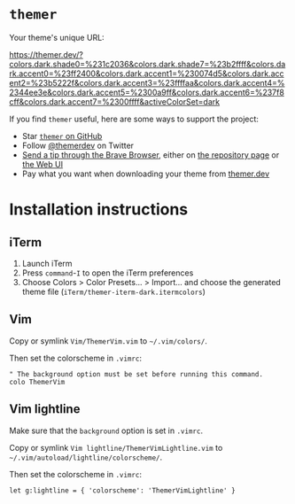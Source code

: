 # `themer`

Your theme's unique URL:

https://themer.dev/?colors.dark.shade0=%231c2036&colors.dark.shade7=%23b2ffff&colors.dark.accent0=%23ff2400&colors.dark.accent1=%230074d5&colors.dark.accent2=%23b5222f&colors.dark.accent3=%23ffffaa&colors.dark.accent4=%2344ee3e&colors.dark.accent5=%2300a9ff&colors.dark.accent6=%237f8cff&colors.dark.accent7=%2300ffff&activeColorSet=dark

If you find `themer` useful, here are some ways to support the project:

* Star [`themer` on GitHub](https://github.com/mjswensen/themer)
* Follow [@themerdev](https://twitter.com/themerdev) on Twitter
* [Send a tip through the Brave Browser](https://brave.com/the537), either on [the repository page](https://github.com/mjswensen/themer) or [the Web UI](https://themer.dev)
* Pay what you want when downloading your theme from [themer.dev](https://themer.dev)

# Installation instructions

## iTerm

1. Launch iTerm
2. Press `command`-`I` to open the iTerm preferences
3. Choose Colors > Color Presets... > Import... and choose the generated theme file (`iTerm/themer-iterm-dark.itermcolors`)

## Vim

Copy or symlink `Vim/ThemerVim.vim` to `~/.vim/colors/`.

Then set the colorscheme in `.vimrc`:

    " The background option must be set before running this command.
    colo ThemerVim
## Vim lightline

Make sure that the `background` option is set in `.vimrc`.

Copy or symlink `Vim lightline/ThemerVimLightline.vim` to `~/.vim/autoload/lightline/colorscheme/`.

Then set the colorscheme in `.vimrc`:

    let g:lightline = { 'colorscheme': 'ThemerVimLightline' }

